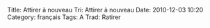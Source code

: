 Title: Attirer à nouveau
 Tri: Attirer à nouveau
 Date: 2010-12-03 10:20
 Category: français
 Tags: A
 Trad: Ratirer
 